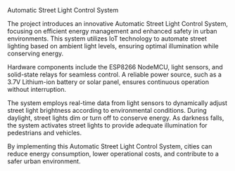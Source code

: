 Automatic Street Light Control System

The project introduces an innovative Automatic Street Light Control System, focusing on efficient energy management and enhanced safety in urban environments. This system utilizes IoT technology to automate street lighting based on ambient light levels, ensuring optimal illumination while conserving energy.

Hardware components include the ESP8266 NodeMCU, light sensors, and solid-state relays for seamless control. A reliable power source, such as a 3.7V Lithium-ion battery or solar panel, ensures continuous operation without interruption.

The system employs real-time data from light sensors to dynamically adjust street light brightness according to environmental conditions. During daylight, street lights dim or turn off to conserve energy. As darkness falls, the system activates street lights to provide adequate illumination for pedestrians and vehicles.

By implementing this Automatic Street Light Control System, cities can reduce energy consumption, lower operational costs, and contribute to a safer urban environment.



